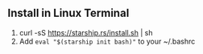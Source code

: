 ## Install in Linux Terminal
1. curl -sS https://starship.rs/install.sh | sh
2. Add `eval "$(starship init bash)"` to your ~/.bashrc
